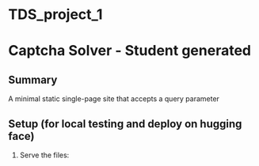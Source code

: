 # TDS_project_1
# Captcha Solver - Student generated

## Summary
A minimal static single-page site that accepts a query parameter 

## Setup (for local testing and deploy on hugging face)
1. Serve the files:
   ```bash
